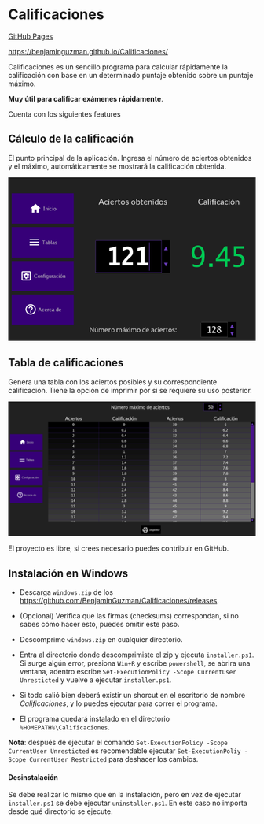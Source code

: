 # Calificaciones

[GitHub Pages](https://benjaminguzman.github.io/Calificaciones/)

https://benjaminguzman.github.io/Calificaciones/



Calificaciones es un sencillo programa para calcular rápidamente la calificación con base en un determinado puntaje obtenido sobre un puntaje máximo.

**Muy útil para calificar exámenes rápidamente**.

Cuenta con los siguientes features

## Cálculo de la calificación

El punto principal de la aplicación. Ingresa el número de aciertos obtenidos y el máximo, automáticamente se mostrará la calificación obtenida.

![Image](img/inicio.png "Inicio")

## Tabla de calificaciones

Genera una tabla con los aciertos posibles y su correspondiente calificación. Tiene la opción de imprimir por si se requiere su uso posterior.

![Image](img/tablas.png "Tablas")

El proyecto es libre, si crees necesario puedes contribuir en GitHub.

## Instalación en Windows

- Descarga `windows.zip` de los https://github.com/BenjaminGuzman/Calificaciones/releases.

- (Opcional) Verifica que las firmas (checksums) correspondan, si no sabes cómo hacer esto, puedes omitir este paso.

- Descomprime `windows.zip` en cualquier directorio.

- Entra al directorio donde descomprimiste el zip y ejecuta `installer.ps1`. Si surge algún error, presiona `Win+R` y escribe `powershell`, se abrira una ventana, adentro escribe `Set-ExecutionPolicy -Scope CurrentUser Unresticted` y vuelve a ejecutar `installer.ps1`.

- Si todo salió bien deberá existir un shorcut en el escritorio de nombre _Calificaciones_, y lo puedes ejecutar para correr el programa.

- El programa quedará instalado en el directorio `%HOMEPATH%\Calificaciones`.

**Nota**: después de ejecutar el comando `Set-ExecutionPolicy -Scope CurrentUser Unresticted` es recomendable ejecutar `Set-ExecutionPoliy -Scope CurrentUser Restricted` para deshacer los cambios.

#### Desinstalación

Se debe realizar lo mismo que en la instalación, pero en vez de ejecutar `installer.ps1` se debe ejecutar `uninstaller.ps1`. En este caso no importa desde qué directorio se ejecute.
